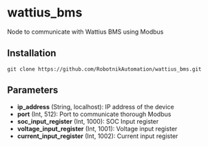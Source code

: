 # wattius_bms
Node to communicate with Wattius BMS using Modbus

## Installation

```
git clone https://github.com/RobotnikAutomation/wattius_bms.git
```

## Parameters


- **ip_address** (String, localhost): IP address of the device
- **port** (Int, 512): Port to communicate thorough Modbus
- **soc_input_register** (Int, 1000): SOC Input register
- **voltage_input_register** (Int, 1001): Voltage input register
- **current_input_register** (Int, 1002): Current input register
